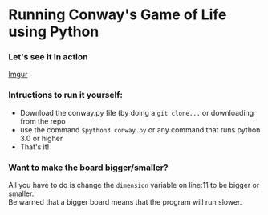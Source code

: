 # Running Conway's Game of Life using Python

### Let's see it in action
[Imgur](https://imgur.com/YsA3jtf)

### Intructions to run it yourself:
* Download the conway.py file (by doing a `git clone...` or downloading from the repo
* use the command `$python3 conway.py` or any command that runs python 3.0 or higher
* That's it!

### Want to make the board bigger/smaller?
All you have to do is change the `dimension` variable on line:11 to be bigger or smaller.  
Be warned that a bigger board means that the program will run slower.
